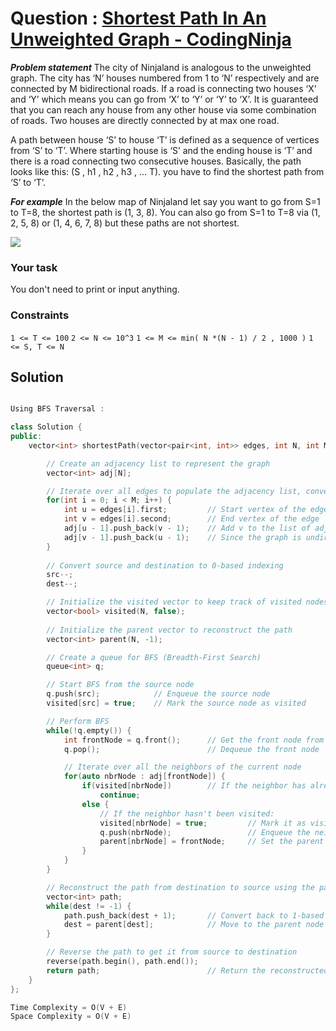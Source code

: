 # Question : [Shortest Path In An Unweighted Graph - CodingNinja](https://www.naukri.com/code360/problems/shortest-path-in-an-unweighted-graph_981297)

***Problem statement***
The city of Ninjaland is analogous to the unweighted graph. The city has ‘N’ houses numbered from 1 to ‘N’ respectively and are connected by M bidirectional roads. If a road is connecting two houses ‘X’ and ‘Y’ which means you can go from ‘X’ to ‘Y’ or ‘Y’ to ‘X’. It is guaranteed that you can reach any house from any other house via some combination of roads. Two houses are directly connected by at max one road.

A path between house ‘S’ to house ‘T’ is defined as a sequence of vertices from ‘S’ to ‘T’. Where starting house is ‘S’ and the ending house is ‘T’ and there is a road connecting two consecutive houses. Basically, the path looks like this: (S , h1 , h2 , h3 , ... T). you have to find the shortest path from ‘S’ to ‘T’.

***For example***
In the below map of Ninjaland let say you want to go from S=1 to T=8, the shortest path is (1, 3, 8). You can also go from S=1 to T=8  via (1, 2, 5, 8)  or (1, 4, 6, 7, 8) but these paths are not shortest.

![](https://files.codingninjas.in/pic1-6747.png)

### Your task
You don't need to print or input anything.

### Constraints
`1 <= T <= 100`
`2 <= N <= 10^3`
`1 <= M <= min( N *(N - 1) / 2 , 1000 )`
`1 <= S, T <= N`

## Solution

```Cpp

Using BFS Traversal :

class Solution {
public:
    vector<int> shortestPath(vector<pair<int, int>> edges, int N, int M, int src, int dest) {

        // Create an adjacency list to represent the graph
        vector<int> adj[N];

        // Iterate over all edges to populate the adjacency list, converting to 0-based indexing
        for(int i = 0; i < M; i++) {
            int u = edges[i].first;         // Start vertex of the edge
            int v = edges[i].second;        // End vertex of the edge
            adj[u - 1].push_back(v - 1);    // Add v to the list of adjacent vertices of u
            adj[v - 1].push_back(u - 1);    // Since the graph is undirected, add u to the list of adjacent vertices of v
        }
        
        // Convert source and destination to 0-based indexing
        src--;
        dest--;

        // Initialize the visited vector to keep track of visited nodes
        vector<bool> visited(N, false);
        
        // Initialize the parent vector to reconstruct the path
        vector<int> parent(N, -1);

        // Create a queue for BFS (Breadth-First Search)
        queue<int> q;

        // Start BFS from the source node
        q.push(src);            // Enqueue the source node
        visited[src] = true;    // Mark the source node as visited

        // Perform BFS
        while(!q.empty()) {
            int frontNode = q.front();      // Get the front node from the queue
            q.pop();                        // Dequeue the front node

            // Iterate over all the neighbors of the current node
            for(auto nbrNode : adj[frontNode]) {
                if(visited[nbrNode])        // If the neighbor has already been visited, skip it
                    continue;
                else {
                    // If the neighbor hasn't been visited:
                    visited[nbrNode] = true;         // Mark it as visited
                    q.push(nbrNode);                 // Enqueue the neighbor
                    parent[nbrNode] = frontNode;     // Set the parent of the neighbor to reconstruct the path later
                }
            }
        }

        // Reconstruct the path from destination to source using the parent vector
        vector<int> path;
        while(dest != -1) {
            path.push_back(dest + 1);       // Convert back to 1-based indexing
            dest = parent[dest];            // Move to the parent node
        }

        // Reverse the path to get it from source to destination
        reverse(path.begin(), path.end());
        return path;                        // Return the reconstructed path
    }
};

Time Complexity = O(V + E)
Space Complexity = O(V + E)
```
